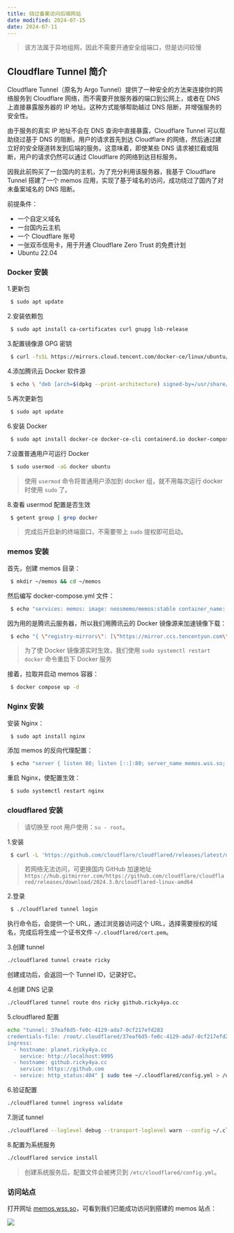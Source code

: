 ```yaml
---
title: 绕过备案访问后端网站
date modified: 2024-07-15
date: 2024-07-11
---
```


> 该方法属于异地组网，因此不需要开通安全组端口，但是访问较慢

Cloudflare Tunnel 简介
--------------------

Cloudflare Tunnel（原名为 Argo Tunnel）提供了一种安全的方法来连接你的网络服务到 Cloudflare 网络，而不需要开放服务器的端口到公网上，或者在 DNS 上直接暴露服务器的 IP 地址。这种方式能够帮助越过 DNS 阻断，并增强服务的安全性。

由于服务的真实 IP 地址不会在 DNS 查询中直接暴露，Cloudflare Tunnel 可以帮助绕过基于 DNS 的阻断。用户的请求首先到达 Cloudflare 的网络，然后通过建立好的安全隧道转发到后端的服务。这意味着，即使某些 DNS 请求被拦截或阻断，用户的请求仍然可以通过 Cloudflare 的网络到达目标服务。

因我此前购买了一台国内的主机，为了充分利用该服务器，我基于 Cloudflare Tunnel 搭建了一个 memos 应用，实现了基于域名的访问，成功绕过了国内了对未备案域名的 DNS 阻断。

前提条件：

- 一个自定义域名
- 一台国内云主机
- 一个 Cloudflare 账号
- 一张双币信用卡，用于开通 Cloudflare Zero Trust 的免费计划
- Ubuntu 22.04

### Docker 安装

1.更新包

```bash 
 $ sudo apt update 
```

2.安装依赖包

```bash 
 $ sudo apt install ca-certificates curl gnupg lsb-release 
```

3.配置镜像源 GPG 密钥

```bash 
 $ curl -fsSL https://mirrors.cloud.tencent.com/docker-ce/linux/ubuntu/gpg | sudo gpg --dearmor -o /usr/share/keyrings/docker-ce-archive-keyring.gpg 
```

4.添加腾讯云 Docker 软件源

```bash 
 $ echo \ "deb [arch=$(dpkg --print-architecture) signed-by=/usr/share/keyrings/docker-ce-archive-keyring.gpg] https://mirrors.cloud.tencent.com/docker-ce/linux/ubuntu \ $(lsb_release -cs) stable" | sudo tee /etc/apt/sources.list.d/docker-ce.list > /dev/null 
```

5.再次更新包

```bash 
 $ sudo apt update 
```

6.安装 Docker

```bash 
 $ sudo apt install docker-ce docker-ce-cli containerd.io docker-compose-plugin 
```

7.设置普通用户可运行 Docker

```bash 
 $ sudo usermod -aG docker ubuntu 
```

> 使用 `usermod` 命令将普通用户添加到 docker 组，就不用每次运行 docker 时使用 `sudo` 了。

8.查看 usermod 配置是否生效

```bash 
 $ getent group | grep docker 
```

> 完成后开启新的终端窗口，不需要带上 `sudo` 提权即可启动。

### memos 安装

首先，创建 memos 目录：

```bash 
 $ mkdir ~/memos && cd ~/memos 
```

然后编写 docker-compose.yml 文件：

```bash 
 $ echo "services: memos: image: neosmemo/memos:stable container_name: memos volumes: - ~/.memos/:/var/opt/memos ports: - \"5230:5230\"" | sudo tee docker-compose.yml > /dev/null 
```

因为用的是腾讯云服务器，所以我们用腾讯云的 Docker 镜像源来加速镜像下载：

```bash 
 $ echo "{ \"registry-mirrors\": [\"https://mirror.ccs.tencentyun.com\"] }" | sudo tee /etc/docker/daemon.json > /dev/null 
```

> 为了使 Docker 镜像源实时生效，我们使用 `sudo systemctl restart docker` 命令重启下 Docker 服务

接着，拉取并启动 memos 容器：

```bash 
 $ docker compose up -d 
```

### Nginx 安装

安装 Nginx：

```bash 
 $ sudo apt install nginx 
```

添加 memos 的反向代理配置：

```bash 
 $ echo "server { listen 80; listen [::]:80; server_name memos.wss.so; location / { proxy_pass http://localhost:5230; proxy_set_header Host \$host; proxy_set_header X-Real-IP \$remote_addr; proxy_set_header X-Forwarded-For \$proxy_add_x_forwarded_for; proxy_set_header X-Forwarded-Proto \$scheme; } }" | sudo tee /etc/nginx/conf.d/memos.wss.so.conf > /dev/null 
```

重启 Nginx，使配置生效：

```bash 
 $ sudo systemctl restart nginx 
```

### cloudflared 安装

> 请切换至 root 用户使用：`su - root`。

1.安装

```bash 
 $ curl -L 'https://github.com/cloudflare/cloudflared/releases/latest/download/cloudflared-linux-amd64' -o cloudflared && chmod +x cloudflared 
```

> 若网络无法访问，可更换国内 GitHub 加速地址 `https://hub.gitmirror.com/https://github.com/cloudflare/cloudflared/releases/download/2024.3.0/cloudflared-linux-amd64`

2.登录

```bash 
 $ ./cloudflared tunnel login 
```

执行命令后，会提供一个 URL，通过浏览器访问这个 URL，选择需要授权的域名，完成后将生成一个证书文件 `~/.cloudflared/cert.pem`。

3.创建 tunnel

```bash 
./cloudflared tunnel create ricky 
```

创建成功后，会返回一个 Tunnel ID，记录好它。

4.创建 DNS 记录

```bash 
./cloudflared tunnel route dns ricky github.ricky4ya.cc
```

5.cloudflared 配置

```bash 
echo "tunnel: 37eaf6d5-fe0c-4129-ada7-0cf217efd283 
credentials-file: /root/.cloudflared/37eaf6d5-fe0c-4129-ada7-0cf217efd283.json 
ingress:
  - hostname: planet.ricky4ya.cc
    service: http://localhost:9995
  - hostname: github.ricky4ya.cc 
    service: https://github.com 
  - service: http_status:404" | sudo tee ~/.cloudflared/config.yml > /dev/null 
```

6.验证配置

```bash 
./cloudflared tunnel ingress validate 
```

7.测试 tunnel

```bash 
./cloudflared --loglevel debug --transport-loglevel warn --config ~/.cloudflared/config.yml tunnel run 37eaf6d5-fe0c-4129-ada7-0cf217efd283
```

8.配置为系统服务

```bash 
./cloudflared service install 
```

> 创建系统服务后，配置文件会被拷贝到 `/etc/cloudflared/config.yml`。

### 访问站点

打开网址 [memos.wss.so](https://memos.wss.so/)，可看到我们已能成功访问到搭建的 memos 站点：

[![](https://cubox.pro/c/filters:no_upscale()?imageUrl=https%3A%2F%2Fxiaowangye.org%2Fimg%2Fimage-20240402081046375.png&valid=true)](https://xiaowangye.org/img/image-20240402081046375.png)
